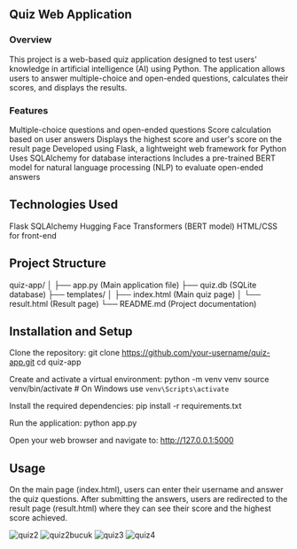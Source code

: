 ## Quiz Web Application
### Overview

This project is a web-based quiz application designed to test users' knowledge in artificial intelligence (AI) using Python. The application allows users to answer multiple-choice and open-ended questions, calculates their scores, and displays the results.

### Features

Multiple-choice questions and open-ended questions
Score calculation based on user answers
Displays the highest score and user's score on the result page
Developed using Flask, a lightweight web framework for Python
Uses SQLAlchemy for database interactions
Includes a pre-trained BERT model for natural language processing (NLP) to evaluate open-ended answers

## Technologies Used

Flask
SQLAlchemy
Hugging Face Transformers (BERT model)
HTML/CSS for front-end

## Project Structure

quiz-app/
│
├── app.py (Main application file)
├── quiz.db (SQLite database)
├── templates/
│   ├── index.html (Main quiz page)
│   └── result.html (Result page)
└── README.md (Project documentation)

## Installation and Setup

Clone the repository:
git clone https://github.com/your-username/quiz-app.git
cd quiz-app

Create and activate a virtual environment:
python -m venv venv
source venv/bin/activate  # On Windows use `venv\Scripts\activate`

Install the required dependencies:
pip install -r requirements.txt

Run the application:
python app.py

Open your web browser and navigate to:
http://127.0.0.1:5000

## Usage

On the main page (index.html), users can enter their username and answer the quiz questions.
After submitting the answers, users are redirected to the result page (result.html) where they can see their score and the highest score achieved.

![quiz2](https://github.com/MuKimLong/quiz_website/assets/108682681/6bc2c4ac-7e32-4521-b0d8-ed90e3620d39)
![quiz2bucuk](https://github.com/MuKimLong/quiz_website/assets/108682681/f508cf8c-cd3a-4efd-9661-93196868a701)
![quiz3](https://github.com/MuKimLong/quiz_website/assets/108682681/30c87fcc-64b1-4b29-a8c6-001b20f938c2)
![quiz4](https://github.com/MuKimLong/quiz_website/assets/108682681/99173f30-1410-4424-b30d-52b21cdc7ff6)




